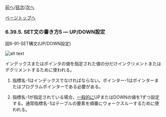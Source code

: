 <!--navi start1-->
[前へ](6-39-4.md)/[目次](https://opensourcecobol.github.io/markdown/TOC.html)/[次へ](6-39-6.md)
<!--navi end1-->
<!--navi start2-->

[ページトップへ](6-39-5.md)
<!--navi end2-->
### 6.39.5. SET文の書き方5 ― UP/DOWN設定

図6-91-SET構文(UP/DOWN設定)

![alt text](Image/6-91-Set.png)

インデックスまたはポインタの値を指定された値の分だけインクリメントまたはデクリメントするために使われる。

1. 指標名-1はインデックスでなければならない。ポインター-1はポインターまたはプログラムポインターである必要がある。

2. 指標名-1が指定されている場合、<u>一般的に</u>UPまたはDOWNの値を1ずつ設定する。通常指標名-1はテーブルの要素を順番にウォークスルーするために使われる。
